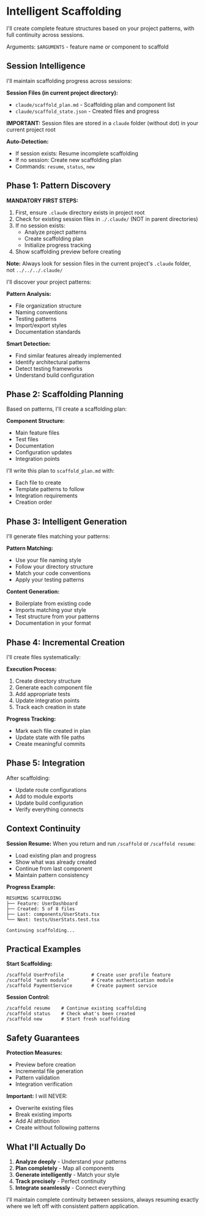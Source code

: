 # Intelligent Scaffolding

I'll create complete feature structures based on your project patterns, with full continuity across sessions.

Arguments: `$ARGUMENTS` - feature name or component to scaffold

## Session Intelligence

I'll maintain scaffolding progress across sessions:

**Session Files (in current project directory):**
- `claude/scaffold_plan.md` - Scaffolding plan and component list
- `claude/scaffold_state.json` - Created files and progress

**IMPORTANT:** Session files are stored in a `claude` folder (without dot) in your current project root

**Auto-Detection:**
- If session exists: Resume incomplete scaffolding
- If no session: Create new scaffolding plan
- Commands: `resume`, `status`, `new`

## Phase 1: Pattern Discovery

**MANDATORY FIRST STEPS:**
1. First, ensure `.claude` directory exists in project root
2. Check for existing session files in `./.claude/` (NOT in parent directories)
3. If no session exists:
   - Analyze project patterns
   - Create scaffolding plan
   - Initialize progress tracking
4. Show scaffolding preview before creating

**Note:** Always look for session files in the current project's `.claude` folder, not `../../../.claude/`

I'll discover your project patterns:

**Pattern Analysis:**
- File organization structure
- Naming conventions
- Testing patterns
- Import/export styles
- Documentation standards

**Smart Detection:**
- Find similar features already implemented
- Identify architectural patterns
- Detect testing frameworks
- Understand build configuration

## Phase 2: Scaffolding Planning

Based on patterns, I'll create a scaffolding plan:

**Component Structure:**
- Main feature files
- Test files
- Documentation
- Configuration updates
- Integration points

I'll write this plan to `scaffold_plan.md` with:
- Each file to create
- Template patterns to follow
- Integration requirements
- Creation order

## Phase 3: Intelligent Generation

I'll generate files matching your patterns:

**Pattern Matching:**
- Use your file naming style
- Follow your directory structure
- Match your code conventions
- Apply your testing patterns

**Content Generation:**
- Boilerplate from existing code
- Imports matching your style
- Test structure from your patterns
- Documentation in your format

## Phase 4: Incremental Creation

I'll create files systematically:

**Execution Process:**
1. Create directory structure
2. Generate each component file
3. Add appropriate tests
4. Update integration points
5. Track each creation in state

**Progress Tracking:**
- Mark each file created in plan
- Update state with file paths
- Create meaningful commits

## Phase 5: Integration

After scaffolding:
- Update route configurations
- Add to module exports
- Update build configuration
- Verify everything connects

## Context Continuity

**Session Resume:**
When you return and run `/scaffold` or `/scaffold resume`:
- Load existing plan and progress
- Show what was already created
- Continue from last component
- Maintain pattern consistency

**Progress Example:**
```
RESUMING SCAFFOLDING
├── Feature: UserDashboard
├── Created: 5 of 8 files
├── Last: components/UserStats.tsx
└── Next: tests/UserStats.test.tsx

Continuing scaffolding...
```

## Practical Examples

**Start Scaffolding:**
```
/scaffold UserProfile          # Create user profile feature
/scaffold "auth module"        # Create authentication module
/scaffold PaymentService       # Create payment service
```

**Session Control:**
```
/scaffold resume    # Continue existing scaffolding
/scaffold status    # Check what's been created
/scaffold new       # Start fresh scaffolding
```

## Safety Guarantees

**Protection Measures:**
- Preview before creation
- Incremental file generation
- Pattern validation
- Integration verification

**Important:** I will NEVER:
- Overwrite existing files
- Break existing imports
- Add AI attribution
- Create without following patterns

## What I'll Actually Do

1. **Analyze deeply** - Understand your patterns
2. **Plan completely** - Map all components
3. **Generate intelligently** - Match your style
4. **Track precisely** - Perfect continuity
5. **Integrate seamlessly** - Connect everything

I'll maintain complete continuity between sessions, always resuming exactly where we left off with consistent pattern application.